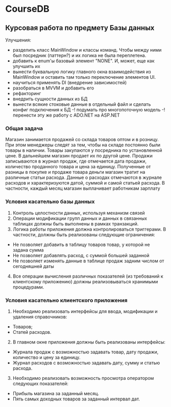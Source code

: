 # CourseDB
## Курсовая работа по предмету Базы данных

Улучшения:
 - разделить класс MainWindow и классы команд. Чтобы между ними был посредник (паттерн?) и их логика не была переплетена.
 - добавить к enum'ы базовый элемент "NONE". И, может, еще как улучшить их
 - вынести буквальную логику главного окна взаимодействия из MainWindow и оставить там только переключение элементов UI.
 - научиться применять DI (внедрение зависимостей)
 - разобраться в MVVM и добавить его
 - рефакторинг
 - внедрить сущности данных из БД
 - вынести всякие стоковые данные в отдельный файл и сделать конфиг подключения к БД
 -! подумать про многопоточную модель
 -! перенести эту же работу с ADO.NET на ASP.NET

### Общая задача
Магазин занимается продажей со склада товаров оптом и в розницу. При этом менеджеры следят за тем, чтобы на складе постоянно были товары в наличии. Товары закупаются у посредника по установленной цене.
В дальнейшем магазин продает их по другой цене. Продажи записываются в журнал продаж, где отмечается дата продажи, количество проданного товара и цена за единицу.
Полученные от разницы в покупке и продаже товара деньги магазин тратит на различные статьи расхода. Данные о расходах отмечаются в журнале расходов и характеризуются датой, суммой и самой статьей расхода.
В частности, каждый месяц магазин выплачивает работникам зарплату

### Условия касательно базы данных
1.	Контроль целостности данных, используя механизм связей
2.	Операции модификации групп данных и данных в связанных таблицах должны быть выполнены в рамках транзакций.
3.	Логика работы приложения должна контролироваться триггерами. В частности, должны быть реализованы следующие ограничения:
 - Не позволяет добавить в таблицу товаров товар, у которой не задана сумма
 - Не позволяет добавлять расход, с суммой большей заданной
 - Не позволяет изменять данные в таблице продаж задним числом от сегодняшней даты
4.	Все операции вычисления различных показателей (из требований к клиентскому приложению) должны реализовываться хранимыми процедурами.

### Условия касательно клиентского приложения
1.	Необходимо реализовать интерфейсы для ввода, модификации и удаления справочников:
 - Товаров;
 - Статей расходов.
2.	В главном окне приложения должны быть реализованы интерфейсы:
 - Журнала продаж с возможностью задавать товар, дату продажи, количество и цену за единицу.
 - Журнал расходов с возможностью задавать дату, сумму и статью расхода.
3.	Необходимо реализовать возможность просмотра оператором следующих показателей:
 - Прибыль магазина за заданный месяц.
 - Пять самых доходных товаров за заданный интервал дат.

